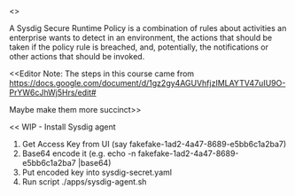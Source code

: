 <<WORK IN PROGRESS>>

A Sysdig Secure Runtime Policy is a combination of rules about activities an enterprise wants to detect in an environment, the actions that should be taken if the policy rule is breached, and, potentially, the notifications or other actions that should be invoked.

<<Editor Note: The steps in this course came from https://docs.google.com/document/d/1gz2gy4AGUVhfjzIMLAYTV47uIU9O-PrYW6cJhWj5Hrs/edit#

Maybe make them more succinct>>


<<
WIP - Install Sysdig agent
1. Get Access Key from UI (say fakefake-1ad2-4a47-8689-e5bb6c1a2ba7)
2. Base64 encode it (e.g. echo -n fakefake-1ad2-4a47-8689-e5bb6c1a2ba7 |base64)
3. Put encoded key into sysdig-secret.yaml
4. Run script ./apps/sysdig-agent.sh

>>
